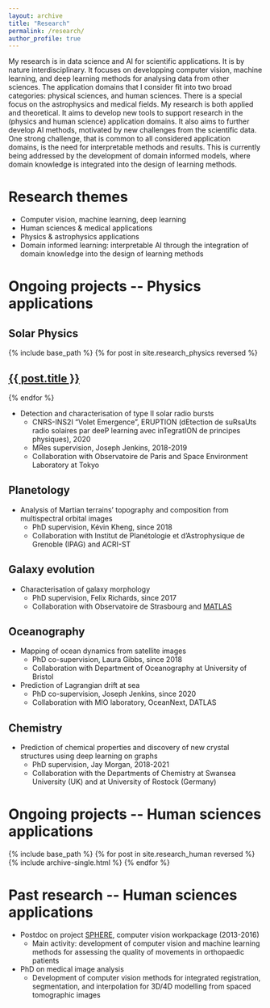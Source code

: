 ```yaml
---
layout: archive
title: "Research"
permalink: /research/
author_profile: true
---
```


My research is in data science and AI for scientific applications.
It is by nature interdisciplinary.
It focuses on developping computer vision, machine learning, and deep learning methods for analysing data from other sciences.
The application domains that I consider fit into two broad categories: physical sciences, and human sciences.
There is a special focus on the astrophysics and medical fields.
My research is both applied and theoretical. It aims to develop new tools to support research in the (physics and human science) application domains.
It also aims to further develop AI methods, motivated by new challenges from the scientific data.
One strong challenge, that is common to all considered application domains, is the need for interpretable methods and results.
This is currently being addressed by the development of domain informed models, where domain knowledge is integrated into the design of learning methods.

Research themes
======
* Computer vision, machine learning, deep learning
* Human sciences & medical applications
* Physics & astrophysics applications
* Domain informed learning: interpretable AI through the integration of domain knowledge into the design of learning methods

Ongoing projects -- Physics applications
======

Solar Physics
------

{% include base_path %}
{% for post in site.research_physics reversed %}
  <div class="project">
    <h2><a href="{{ post.url }}">{{ post.title }}</a></h2>
  </div>
{% endfor %}

* Detection and characterisation of type II solar radio bursts
    * CNRS-INS2I “Volet Emergence”, ERUPTION (dEtection de suRsaUts radio solaires par deeP learning avec inTegratION de principes physiques), 2020
    * MRes supervision, Joseph Jenkins, 2018-2019
    * Collaboration with Observatoire de Paris and Space Environment Laboratory at Tokyo

Planetology
------
* Analysis of Martian terrains’ topography and composition from multispectral orbital images
    * PhD supervision, Kévin Kheng, since 2018
    * Collaboration with Institut de Planétologie et d’Astrophysique de Grenoble (IPAG) and ACRI-ST

Galaxy evolution
------
* Characterisation of galaxy morphology
    * PhD supervision, Felix Richards, since 2017
    * Collaboration with Observatoire de Strasbourg and [MATLAS](http://obas-matlas.u-strasbg.fr/WP/)

Oceanography
------
* Mapping of ocean dynamics from satellite images
    * PhD co-supervision, Laura Gibbs, since 2018
    * Collaboration with Department of Oceanography at University of Bristol
* Prediction of Lagrangian drift at sea
    * PhD co-supervision, Joseph Jenkins, since 2020
    * Collaboration with MIO laboratory, OceanNext, DATLAS

Chemistry
------
*	Prediction of chemical properties and discovery of new crystal structures using deep learning on graphs
    * PhD supervision, Jay Morgan, 2018-2021
    * Collaboration with the Departments of Chemistry at Swansea University (UK) and at University of Rostock (Germany)

Ongoing projects -- Human sciences applications
======

{% include base_path %}
{% for post in site.research_human reversed %}
  {% include archive-single.html %}
{% endfor %}


Past research -- Human sciences applications
======
* Postdoc on project [SPHERE](https://research-information.bris.ac.uk/en/projects/sphere-epsrc-irc), computer vision workpackage (2013-2016)
    * Main activity: development of computer vision and machine learning methods for assessing the quality of movements in orthopaedic patients
* PhD on medical image analysis
    * Development of computer vision methods for integrated registration, segmentation, and interpolation for 3D/4D modelling from spaced tomographic images
